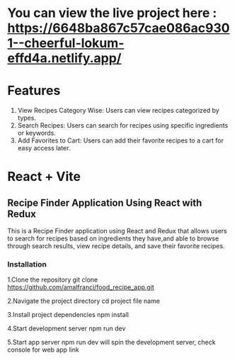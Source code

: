 # You can view the live project here : https://6648ba867c57cae086ac9301--cheerful-lokum-effd4a.netlify.app/

# Features
1. View Recipes Category Wise: Users can view recipes categorized by types.
2. Search Recipes: Users can search for recipes using specific ingredients or keywords.
3. Add Favorites to Cart: Users can add their favorite recipes to a cart for easy access later.

# React + Vite

##  Recipe Finder Application Using React with Redux

 This is a Recipe Finder application using React and Redux that allows users to search for recipes based on ingredients they have,and
 able to browse through search results, view recipe details, and save their favorite recipes.

 ### Installation
 
1.Clone the repository git clone https://github.com/amalfranci/food_recipe_app.git

2.Navigate the project directory cd project file name

3.Install project dependencies npm install

4.Start development server npm run dev

5.Start app server npm run dev will spin the development server, check console for web app link
 
